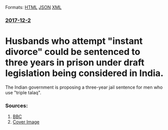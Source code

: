 
Formats: [HTML](/news/2017/12/2/husbands-who-attempt-instant-divorce-could-be-sentenced-to-three-years-in-prison-under-draft-legislation-being-considered-in-india.html)  [JSON](/news/2017/12/2/husbands-who-attempt-instant-divorce-could-be-sentenced-to-three-years-in-prison-under-draft-legislation-being-considered-in-india.json)  [XML](/news/2017/12/2/husbands-who-attempt-instant-divorce-could-be-sentenced-to-three-years-in-prison-under-draft-legislation-being-considered-in-india.xml)  

### [2017-12-2](/news/2017/12/2/index.md)

# Husbands who attempt "instant divorce" could be sentenced to three years in prison under draft legislation being considered in India. 

The Indian government is proposing a three-year jail sentence for men who use &quot;triple talaq&quot;.


### Sources:

1. [BBC](http://www.bbc.com/news/world-asia-india-42207171)
1. [Cover Image](https://ichef-1.bbci.co.uk/news/1024/cpsprodpb/13238/production/_99029387_birdes.jpg)
